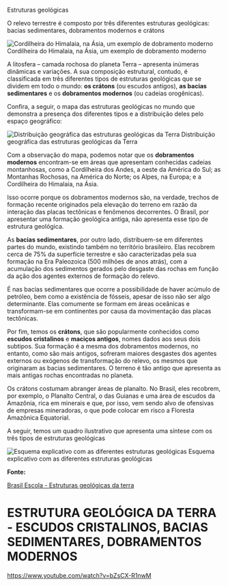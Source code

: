 Estruturas geológicas

O relevo terrestre é composto por três diferentes estruturas geológicas: bacias sedimentares, dobramentos modernos e crátons

![Cordilheira do Himalaia, na Ásia, um exemplo de dobramento moderno](https://static.planejativo.com/uploads/novas/3fe1e07682db07240c6fcac324152609.jpg)Cordilheira do Himalaia, na Ásia, um exemplo de dobramento moderno

A litosfera – camada rochosa do planeta Terra – apresenta inúmeras dinâmicas e variações. A sua composição estrutural, contudo, é classificada em três diferentes tipos de estruturas geológicas que se dividem em todo o mundo: **os crátons** (ou escudos antigos), **as bacias sedimentares** e os **dobramentos modernos** (ou cadeias orogênicas).

Confira, a seguir, o mapa das estruturas geológicas no mundo que demonstra a presença dos diferentes tipos e a distribuição deles pelo espaço geográfico:

![Distribuição geográfica das estruturas geológicas da Terra](https://static.planejativo.com/uploads/novas/2777167a2e16de0dc809a8caccefccdb.png)
Distribuição geográfica das estruturas geológicas da Terra

Com a observação do mapa, podemos notar que os **dobramentos modernos** encontram-se em áreas que apresentam conhecidas cadeias montanhosas, como a Cordilheira dos Andes, a oeste da América do Sul; as Montanhas Rochosas, na América do Norte; os Alpes, na Europa; e a Cordilheira do Himalaia, na Ásia.

Isso ocorre porque os dobramentos modernos são, na verdade, trechos de formação recente originados pela elevação do terreno em razão da interação das placas tectônicas e fenômenos decorrentes. O Brasil, por apresentar uma formação geológica antiga, não apresenta esse tipo de estrutura geológica.

As **bacias sedimentares**, por outro lado, distribuem-se em diferentes partes do mundo, existindo também no território brasileiro. Elas recobrem cerca de 75% da superfície terrestre e são caracterizadas pela sua formação na Era Paleozoica (500 milhões de anos atrás), com a acumulação dos sedimentos gerados pelo desgaste das rochas em função da ação dos agentes externos de formação do relevo.

É nas bacias sedimentares que ocorre a possibilidade de haver acúmulo de petróleo, bem como a existência de fósseis, apesar de isso não ser algo determinante. Elas comumente se formam em áreas oceânicas e transformam-se em continentes por causa da movimentação das placas tectônicas.

Por fim, temos os **crátons**, que são popularmente conhecidos como **escudos cristalinos** e **maciços antigos**, nomes dados aos seus dois subtipos. Sua formação é a mesma dos dobramentos modernos, no entanto, como são mais antigos, sofreram maiores desgastes dos agentes externos ou exógenos de transformação do relevo, os mesmos que originaram as bacias sedimentares. O terreno é tão antigo que apresenta as mais antigas rochas encontradas no planeta.

Os crátons costumam abranger áreas de planalto. No Brasil, eles recobrem, por exemplo, o Planalto Central, o das Guianas e uma área de escudos da Amazônia, rica em minerais e que, por isso, vem sendo alvo de ofensivas de empresas mineradoras, o que pode colocar em risco a Floresta Amazônica Equatorial.

A seguir, temos um quadro ilustrativo que apresenta uma síntese com os três tipos de estruturas geológicas

![Esquema explicativo com as diferentes estruturas geológicas](https://static.planejativo.com/uploads/novas/b849d7daa6331a9319255b04de98e146.jpg)
Esquema explicativo com as diferentes estruturas geológicas

**Fonte:**

[Brasil Escola - Estruturas geológicas da terra](https://brasilescola.uol.com.br/geografia/estruturas-geologicas-terra.htm)

# ESTRUTURA GEOLÓGICA DA TERRA - ESCUDOS CRISTALINOS, BACIAS SEDIMENTARES, DOBRAMENTOS MODERNOS

https://www.youtube.com/watch?v=bZsCX-R1nwM

